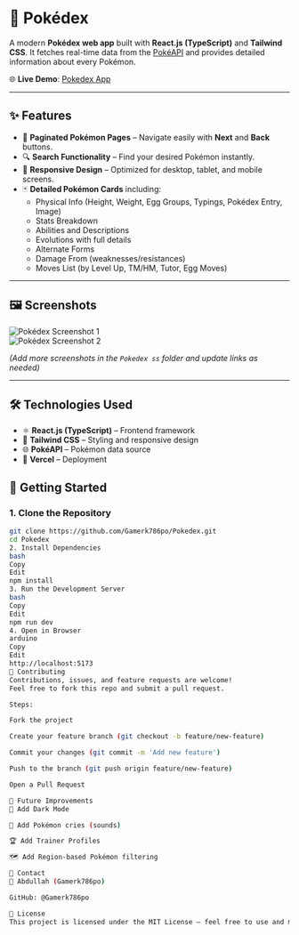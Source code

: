 # 📖 Pokédex

A modern **Pokédex web app** built with **React.js (TypeScript)** and **Tailwind CSS**. It fetches real-time data from the [PokéAPI](https://pokeapi.co/) and provides detailed information about every Pokémon.  

🌐 **Live Demo**: [Pokedex App](https://pokedex-xi-amber-28.vercel.app/)  

---

## ✨ Features

- 📑 **Paginated Pokémon Pages** – Navigate easily with **Next** and **Back** buttons.  
- 🔍 **Search Functionality** – Find your desired Pokémon instantly.  
- 📱 **Responsive Design** – Optimized for desktop, tablet, and mobile screens.  
- 🃏 **Detailed Pokémon Cards** including:
  - Physical Info (Height, Weight, Egg Groups, Typings, Pokédex Entry, Image)  
  - Stats Breakdown  
  - Abilities and Descriptions  
  - Evolutions with full details  
  - Alternate Forms  
  - Damage From (weaknesses/resistances)  
  - Moves List (by Level Up, TM/HM, Tutor, Egg Moves)  

---

## 🖼 Screenshots

![Pokédex Screenshot 1](./Pokedex%20ss/screenshot1.png)  
![Pokédex Screenshot 2](./Pokedex%20ss/screenshot2.png)  

*(Add more screenshots in the `Pokedex ss` folder and update links as needed)*  

---

## 🛠 Technologies Used

- ⚛️ **React.js (TypeScript)** – Frontend framework  
- 🎨 **Tailwind CSS** – Styling and responsive design  
- 🌐 **PokéAPI** – Pokémon data source  
- 🚀 **Vercel** – Deployment  



## 🚀 Getting Started

### 1. Clone the Repository
```bash
git clone https://github.com/Gamerk786po/Pokedex.git
cd Pokedex
2. Install Dependencies
bash
Copy
Edit
npm install
3. Run the Development Server
bash
Copy
Edit
npm run dev
4. Open in Browser
arduino
Copy
Edit
http://localhost:5173
🤝 Contributing
Contributions, issues, and feature requests are welcome!
Feel free to fork this repo and submit a pull request.

Steps:

Fork the project

Create your feature branch (git checkout -b feature/new-feature)

Commit your changes (git commit -m 'Add new feature')

Push to the branch (git push origin feature/new-feature)

Open a Pull Request

🔮 Future Improvements
🌙 Add Dark Mode

🎵 Add Pokémon cries (sounds)

🏆 Add Trainer Profiles

🗺 Add Region-based Pokémon filtering

📩 Contact
👤 Abdullah (Gamerk786po)

GitHub: @Gamerk786po

📜 License
This project is licensed under the MIT License – feel free to use and modify as you like.
